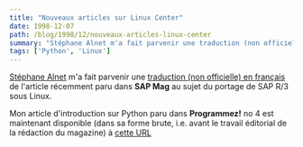 ```yaml
---
title: "Nouveaux articles sur Linux Center"
date: 1998-12-07
path: /blog/1998/12/nouveaux-articles-linux-center
summary: "Stéphane Alnet m'a fait parvenir une traduction (non officielle) en français de l'article récemment paru dans SAP Mag au sujet du portage de SAP R/3 sous Linux."
tags: ['Python', 'Linux']
---
```


<P>
<A HREF="mailto:stephane@u-picardie.fr">Stéphane Alnet</A> m'a fait parvenir une
<A HREF="http://www.linux-center.org/articles/9812/sap.txt">traduction
(non officielle) en français</A> de l'article récemment paru dans <B>SAP
Mag</B> au sujet du portage de SAP R/3 sous Linux.
</P>

<P>
Mon article d'introduction sur Python paru dans <B>Programmez!</B>
no 4 est maintenant disponible (dans sa forme brute, i.e. avant
le travail éditorial de la rédaction du magazine) à <A HREF="http://www.linux-center.org/articles/9812/python.html">cette URL</A>
</P>


